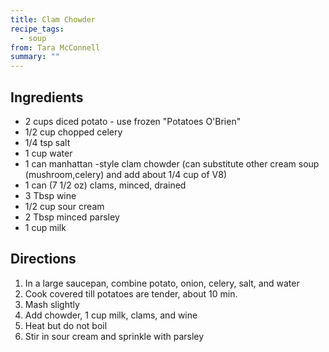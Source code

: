 ```yaml
---
title: Clam Chowder
recipe_tags:
  - soup
from: Tara McConnell
summary: ""
---
```



## Ingredients

-   2 cups diced potato - use frozen "Potatoes O'Brien"
-   1/2 cup chopped celery
-   1/4 tsp salt
-   1 cup water
-   1 can manhattan -style clam chowder (can substitute other cream soup (mushroom,celery) and add about 1/4 cup of V8)
-   1 can (7 1/2 oz) clams, minced, drained
-   3 Tbsp wine
-   1/2 cup sour cream
-   2 Tbsp minced parsley
-   1 cup milk

## Directions

1.  In a large saucepan, combine potato, onion, celery, salt, and water
2.  Cook covered till potatoes are tender, about 10 min.
3.  Mash slightly
4.  Add chowder, 1 cup milk, clams, and wine
5.  Heat but do not boil
6.  Stir in sour cream and sprinkle with parsley
